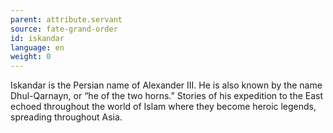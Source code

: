 ```yaml
---
parent: attribute.servant
source: fate-grand-order
id: iskandar
language: en
weight: 0
---
```


Iskandar is the Persian name of Alexander III. He is also known by the name Dhul-Qarnayn, or “he of the two horns.”
Stories of his expedition to the East echoed throughout the world of Islam where they become heroic legends, spreading throughout Asia.
